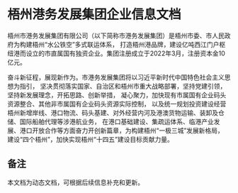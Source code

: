 # 梧州港务发展集团企业信息文档

梧州市港务发展集团有限公司（以下简称市港务发展集团）是梧州市委、市人民政府为构建梧州“水公铁空”多式联运体系， 打造梧州港品牌，建设亿吨西江门户枢纽港而设立的市直属国有独资企业。集团注册成立于2022年3月，注册资本金10亿元。

奋斗新征程，展现新作为。市港务发展集团将以习近平新时代中国特色社会主义思想为指引， 坚决贯彻落实国家、自治区和梧州市重大战略部署，坚持党建引领，坚持新发展理念，开拓思路、创新举措， 凝心聚力，加快现有市属国有企业码头资源整合、其他非市属国有企业码头资源实际控制， 以及统一规划投资建设经营梧州新增岸线、港口物流、码头基建、对外经营内河及港澳货物运输、装卸及仓储、国际船舶代理等涉港航业务， 在港口基础建设、集疏运体系、临港产业发展、港口开放合作等方面奋力开创新篇章，为构建梧州“一极三城”发展新格局， 建设“四个梧州”，加快实现梧州“十四五”建设目标贡献力量。


## 备注
本文档为动态文档，可根据后续信息补充和更新。